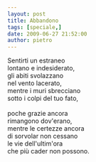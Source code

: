 ```yaml
---
layout: post
title: Abbandono
tags: [speciale,]
date: 2009-06-27 21:52:00
author: pietro
---
```

Sentirti un estraneo<br/>lontano e indesiderato,<br/>gli abiti svolazzano<br/>nel vento lacerato,<br/>mentre i muri sbrecciano<br/>sotto i colpi del tuo fato,<br/><br/>poche grazie ancora<br/>rimangono dov'erano,<br/>mentre le certezze ancora<br/>di sorvolar non cessano<br/>le vie dell'ultim'ora<br/>che più cader non possono.
